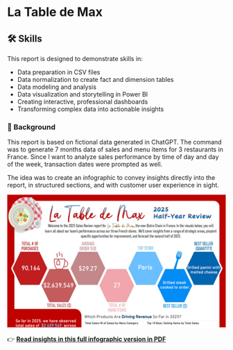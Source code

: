 # La Table de Max


## 🛠️ Skills

This report is designed to demonstrate skills in:
- Data preparation in CSV files
- Data normalization to create fact and dimension tables
- Data modeling and analysis
- Data visualization and storytelling in Power BI
- Creating interactive, professional dashboards
- Transforming complex data into actionable insights 


### 🚀 Background
This report is based on fictional data generated in ChatGPT. The command was to generate 7 months data of sales and menu items for 3 restaurants in France. Since I want to analyze sales performance by time of day and day of the week, transaction dates were prompted as well.

The idea was to create an infographic to convey insights directly into the report, in structured sections, and with customer user experience in sight.

[![Project Preview](./La_Table_de_Max.png)](./La_Table_de_Max.pdf)

👉 [**Read insights in this full infographic version in PDF**](./La_Table_de_Max.pdf)

